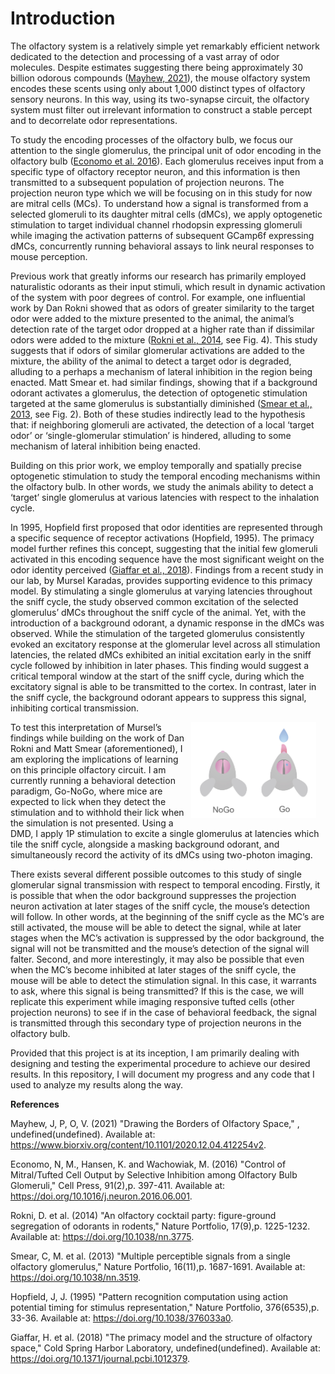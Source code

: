 # Introduction

The olfactory system is a relatively simple yet remarkably efficient network dedicated to the detection and processing of a vast array of odor molecules. Despite estimates suggesting there being approximately 30 billion odorous compounds ([Mayhew, 2021](https://www.biorxiv.org/content/10.1101/2020.12.04.412254v2)), the mouse olfactory system encodes these scents using only about 1,000 distinct types of olfactory sensory neurons. In this way, using its two-synapse circuit, the olfactory system must filter out irrelevant information to construct a stable percept and to decorrelate odor representations.

To study the encoding processes of the olfactory bulb, we focus our attention to the single glomerulus, the principal unit of odor encoding in the olfactory bulb ([Economo et al. 2016](https://doi.org/10.1016/j.neuron.2016.06.001)). Each glomerulus receives input from a specific type of olfactory receptor neuron, and this information is then transmitted to a subsequent population of projection neurons. The projection neuron type which we will be focusing on in this study for now are mitral cells (MCs). To understand how a signal is transformed from a selected glomeruli to its daughter mitral cells (dMCs), we apply optogenetic stimulation to target individual channel rhodopsin expressing glomeruli while imaging the activation patterns of subsequent GCamp6f expressing dMCs, concurrently running behavioral assays to link neural responses to mouse perception.

Previous work that greatly informs our research has primarily employed naturalistic odorants as their input stimuli, which result in dynamic activation of the system with poor degrees of control. For example, one influential work by Dan Rokni showed that as odors of greater similarity to the target odor were added to the mixture presented to the animal, the animal’s detection rate of the target odor dropped at a higher rate than if dissimilar odors were added to the mixture ([Rokni et al., 2014](https://doi.org/10.1038/nn.3775), see Fig. 4). This study suggests that if odors of similar glomerular activations are added to the mixture, the ability of the animal to detect a target odor is degraded, alluding to a perhaps a mechanism of lateral inhibition in the region being enacted. Matt Smear et. had similar findings, showing that if a background odorant activates a glomerulus, the detection of optogenetic stimulation targeted at the same glomerulus is substantially diminished ([Smear et al., 2013](https://doi.org/10.1038/nn.3519), see Fig. 2). Both of these studies indirectly lead to the hypothesis that: if neighboring glomeruli are activated, the detection of a local ‘target odor’ or ‘single-glomerular stimulation’ is hindered, alluding to some mechanism of lateral inhibition being enacted.

Building on this prior work, we employ temporally and spatially precise optogenetic stimulation to study the temporal encoding mechanisms within the olfactory bulb. In other words, we study the animals ability to detect a ‘target’ single glomerulus at various latencies with respect to the inhalation cycle.

In 1995, Hopfield first proposed that odor identities are represented through a specific sequence of receptor activations (Hopfield, 1995). The primacy model further refines this concept, suggesting that the initial few glomeruli activated in this encoding sequence have the most significant weight on the odor identity perceived ([Giaffar et al., 2018](https://doi.org/10.1371/journal.pcbi.1012379)). Findings from a recent study in our lab, by Mursel Karadas, provides supporting evidence to this primacy model. By stimulating a single glomerulus at varying latencies throughout the sniff cycle, the study observed common excitation of the selected glomerulus’ dMCs throughout the sniff cycle of the animal. Yet, with the introduction of a background odorant, a dynamic response in the dMCs was observed. While the stimulation of the targeted glomerulus consistently evoked an excitatory response at the glomerular level across all stimulation latencies, the related dMCs exhibited an initial excitation early in the sniff cycle followed by inhibition in later phases. This finding would suggest a critical temporal window at the start of the sniff cycle, during which the excitatory signal is able to be transmitted to the cortex. In contrast, later in the sniff cycle, the background odorant appears to suppress this signal, inhibiting cortical transmission.

<p>
  <img src="https://github.com/Ekaterina-Koulakova/Single-Glomerular-Stimulation/blob/main/images/detection_task.jpg" width="200" align="right" style="margin-right: 15px;">
To test this interpretation of Mursel’s findings while building on the work of Dan Rokni and Matt Smear (aforementioned), I am exploring the implications of learning on this principle olfactory circuit. I am currently running a behavioral detection paradigm, Go-NoGo, where mice are expected to lick when they detect the stimulation and to withhold their lick when the simulation is not presented. Using a DMD, I apply 1P stimulation to excite a single glomerulus at latencies which tile the sniff cycle, alongside a masking background odorant, and simultaneously record the activity of its dMCs using two-photon imaging. 
</p>

There exists several different possible outcomes to this study of single glomerular signal transmission with respect to temporal encoding. Firstly, it is possible that when the odor background suppresses the projection neuron activation at later stages of the sniff cycle, the mouse’s detection will follow. In other words, at the beginning of the sniff cycle as the MC’s are still activated, the mouse will be able to detect the signal, while at later stages when the MC’s activation is suppressed by the odor background, the signal will not be transmitted and the mouse’s detection of the signal will falter. Second, and more interestingly, it may also be possible that even when the MC’s become inhibited at later stages of the sniff cycle, the mouse will be able to detect the stimulation signal. In this case, it warrants to ask, where this signal is being transmitted? If this is the case, we will replicate this experiment while imaging responsive tufted cells (other projection neurons) to see if in the case of behavioral feedback, the signal is transmitted through this secondary type of projection neurons in the olfactory bulb.

Provided that this project is at its inception, I am primarily dealing with designing and testing the experimental procedure to achieve our desired results. In this repository, I will document my progress and any code that I used to analyze my results along the way.

**References**

Mayhew, J, P, O, V. (2021) "Drawing the Borders of Olfactory Space," , undefined(undefined). Available at: https://www.biorxiv.org/content/10.1101/2020.12.04.412254v2.

Economo, N, M., Hansen, K. and Wachowiak, M. (2016) "Control of Mitral/Tufted Cell Output by Selective Inhibition among Olfactory Bulb Glomeruli," Cell Press, 91(2),p. 397-411. Available at: https://doi.org/10.1016/j.neuron.2016.06.001.

Rokni, D. et al. (2014) "An olfactory cocktail party: figure-ground segregation of odorants in rodents," Nature Portfolio, 17(9),p. 1225-1232. Available at: https://doi.org/10.1038/nn.3775.

Smear, C, M. et al. (2013) "Multiple perceptible signals from a single olfactory glomerulus," Nature Portfolio, 16(11),p. 1687-1691. Available at: https://doi.org/10.1038/nn.3519.

Hopfield, J, J. (1995) "Pattern recognition computation using action potential timing for stimulus representation," Nature Portfolio, 376(6535),p. 33-36. Available at: https://doi.org/10.1038/376033a0.

Giaffar, H. et al. (2018) "The primacy model and the structure of olfactory space," Cold Spring Harbor Laboratory, undefined(undefined). Available at: https://doi.org/10.1371/journal.pcbi.1012379.
